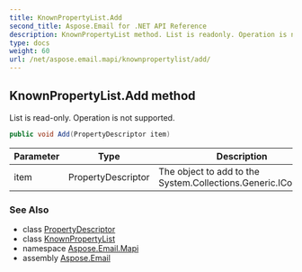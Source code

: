 ```yaml
---
title: KnownPropertyList.Add
second_title: Aspose.Email for .NET API Reference
description: KnownPropertyList method. List is readonly. Operation is not supported
type: docs
weight: 60
url: /net/aspose.email.mapi/knownpropertylist/add/
---
```

## KnownPropertyList.Add method

List is read-only. Operation is not supported.

```csharp
public void Add(PropertyDescriptor item)
```

| Parameter | Type | Description |
| --- | --- | --- |
| item | PropertyDescriptor | The object to add to the System.Collections.Generic.ICollection. |

### See Also

* class [PropertyDescriptor](../../propertydescriptor/)
* class [KnownPropertyList](../)
* namespace [Aspose.Email.Mapi](../../knownpropertylist/)
* assembly [Aspose.Email](../../../)


